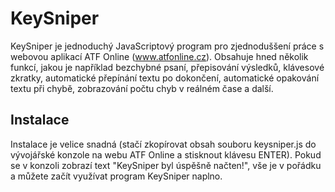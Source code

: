 # KeySniper
KeySniper je jednoduchý JavaScriptový program pro zjednoduššení práce s webovou aplikací ATF Online (www.atfonline.cz). Obsahuje hned několik funkcí, jakou je například bezchybné psaní, přepisování výsledků, klávesové zkratky, automatické přepínání textu po dokončení, automatické opakování textu při chybě, zobrazování počtu chyb v reálném čase a další.


<h2>Instalace</h2>
Instalace je velice snadná (stačí zkopírovat obsah souboru keysniper.js do vývojářské konzole na webu ATF Online a stisknout klávesu ENTER). Pokud se v konzoli zobrazí text "KeySniper byl úspěšně načten!", vše je v pořádku a můžete začít využívat program KeySniper naplno.
